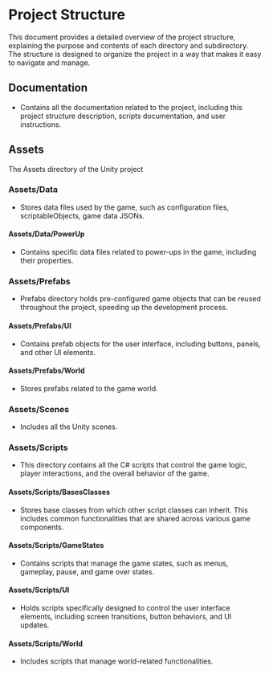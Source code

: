 # Project Structure

This document provides a detailed overview of the project structure, explaining the purpose and contents of each directory and subdirectory. The structure is designed to organize the project in a way that makes it easy to navigate and manage.

## Documentation

- Contains all the documentation related to the project, including this project structure description, scripts documentation, and user instructions.

## Assets

The Assets directory of the Unity project

### Assets/Data

- Stores data files used by the game, such as configuration files, scriptableObjects, game data JSONs.

#### Assets/Data/PowerUp

- Contains specific data files related to power-ups in the game, including their properties.

### Assets/Prefabs

- Prefabs directory holds pre-configured game objects that can be reused throughout the project, speeding up the development process.

#### Assets/Prefabs/UI

- Contains prefab objects for the user interface, including buttons, panels, and other UI elements.

#### Assets/Prefabs/World

- Stores prefabs related to the game world.

### Assets/Scenes

- Includes all the Unity scenes.

### Assets/Scripts

- This directory contains all the C# scripts that control the game logic, player interactions, and the overall behavior of the game.

#### Assets/Scripts/BasesClasses

- Stores base classes from which other script classes can inherit. This includes common functionalities that are shared across various game components.

#### Assets/Scripts/GameStates

- Contains scripts that manage the game states, such as menus, gameplay, pause, and game over states.

#### Assets/Scripts/UI

- Holds scripts specifically designed to control the user interface elements, including screen transitions, button behaviors, and UI updates.

#### Assets/Scripts/World

- Includes scripts that manage world-related functionalities.